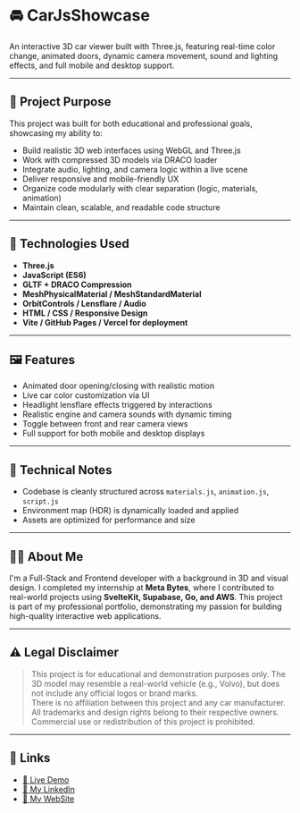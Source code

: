 # 🚘 CarJsShowcase

An interactive 3D car viewer built with Three.js, featuring real-time color change, animated doors, dynamic camera movement, sound and lighting effects, and full mobile and desktop support.

---

## 🎯 Project Purpose

This project was built for both educational and professional goals, showcasing my ability to:

- Build realistic 3D web interfaces using WebGL and Three.js
- Work with compressed 3D models via DRACO loader
- Integrate audio, lighting, and camera logic within a live scene
- Deliver responsive and mobile-friendly UX
- Organize code modularly with clear separation (logic, materials, animation)
- Maintain clean, scalable, and readable code structure

---

## 🔧 Technologies Used

- **Three.js**
- **JavaScript (ES6)**
- **GLTF + DRACO Compression**
- **MeshPhysicalMaterial / MeshStandardMaterial**
- **OrbitControls / Lensflare / Audio**
- **HTML / CSS / Responsive Design**
- **Vite / GitHub Pages / Vercel for deployment**

---

## 🖼️ Features

- Animated door opening/closing with realistic motion
- Live car color customization via UI
- Headlight lensflare effects triggered by interactions
- Realistic engine and camera sounds with dynamic timing
- Toggle between front and rear camera views
- Full support for both mobile and desktop displays

---

## 📁 Technical Notes

- Codebase is cleanly structured across `materials.js`, `animation.js`, `script.js`
- Environment map (HDR) is dynamically loaded and applied
- Assets are optimized for performance and size

---

## 👨‍💻 About Me

I'm a Full-Stack and Frontend developer with a background in 3D and visual design. I completed my internship at **Meta Bytes**, where I contributed to real-world projects using **SvelteKit, Supabase, Go, and AWS**. This project is part of my professional portfolio, demonstrating my passion for building high-quality interactive web applications.

---

## ⚠️ Legal Disclaimer

> This project is for educational and demonstration purposes only. The 3D model may resemble a real-world vehicle (e.g., Volvo), but does not include any official logos or brand marks.  
> There is no affiliation between this project and any car manufacturer. All trademarks and design rights belong to their respective owners.  
> Commercial use or redistribution of this project is prohibited.

---

## 📎 Links

- [🔗 Live Demo](https://norman-deen.github.io/CarJsShowcase/)
- [👤 My LinkedIn](https://www.linkedin.com/in/nour-tinawi)
- [🔗 My WebSite](https://pure-art.co/)
